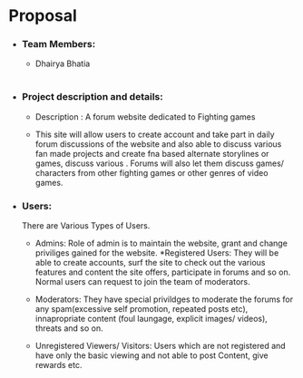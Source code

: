 # Proposal

 * ### Team Members:
     * Dhairya Bhatia 
 <br><br>
 * ### Project description and details:
    * Description : A forum website dedicated to Fighting games 
    
    * This site will allow users to create account and take part in daily forum discussions of the website and also able to discuss various fan made projects and create fna based alternate storylines or games, discuss various . Forums will also let them discuss games/ characters from other fighting games or other genres of video games.

* ### Users:
    There are Various Types of Users.<br>
     * Admins: Role of admin is to maintain the website, grant and change priviliges gained for the website.
     *Registered Users: They will be able to create accounts, surf the site to check out the various features and content the site offers, participate in forums and so on. Normal users can request to join the team of moderators.

     * Moderators: They have special privildges to moderate the forums for any spam(excessive self promotion, repeated posts etc),  innapropriate content (foul laungage, explicit images/ videos), threats and so on.

     * Unregistered Viewers/ Visitors: Users which are not registered and have only the basic viewing and not able to post Content, give rewards etc.





